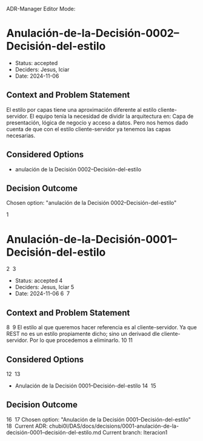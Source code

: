 ADR-Manager
Editor Mode:
# Anulación-de-la-Decisión-0002–Decisión-del-estilo

* Status: accepted
* Deciders: Jesus, Iciar
* Date: 2024-11-06

## Context and Problem Statement

El estilo por capas tiene una aproximación diferente al estilo cliente-servidor. El equipo tenía la necesidad de dividir la arquitectura en: Capa de presentación, lógica de negocio y acceso a datos. Pero nos hemos dado cuenta de que con el estilo cliente-servidor ya tenemos las capas necesarias.

## Considered Options

* anulación de la Decisión 0002–Decisión-del-estilo

## Decision Outcome

Chosen option: "anulación de la Decisión 0002–Decisión-del-estilo"

1
# Anulación-de-la-Decisión-0001–Decisión-del-estilo
2
​
3
* Status: accepted
4
* Deciders: Jesus, Iciar
5
* Date: 2024-11-06
6
​
7
## Context and Problem Statement
8
​
9
El estilo al que queremos hacer referencia es al cliente-servidor. Ya que REST no es un estilo propiamente dicho; sino un derivaod dle cliente-servidor. Por lo que procedemos a eliminarlo.
10
​
11
## Considered Options
12
​
13
* Anulación de la Decisión 0001–Decisión-del-estilo
14
​
15
## Decision Outcome
16
​
17
Chosen option: "Anulación de la Decisión 0001–Decisión-del-estilo"
18
​
Current ADR: chubi0l/DAS/docs/decisions/0001-anulación-de-la-decisión-0001–decisión-del-estilo.md
Current branch:
Iteracion1
